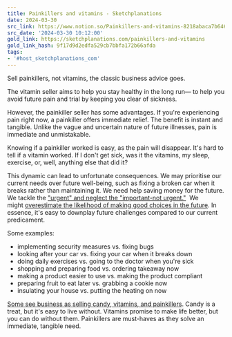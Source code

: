 ```yaml
---
title: Painkillers and vitamins - Sketchplanations
date: 2024-03-30
src_link: https://www.notion.so/Painkillers-and-vitamins-8218abaca7b646dca3a75477f71a0563
src_date: '2024-03-30 10:12:00'
gold_link: https://sketchplanations.com/painkillers-and-vitamins
gold_link_hash: 9f17d9d2edfa529cb7bbfa172b66afda
tags:
- '#host_sketchplanations_com'
---
```


Sell painkillers, not vitamins, the classic business advice goes.

The vitamin seller aims to help you stay healthy in the long run— to help you avoid future pain and trial by keeping you clear of sickness.

However, the painkiller seller has some advantages. If you're experiencing pain right now, a painkiller offers immediate relief. The benefit is instant and tangible. Unlike the vague and uncertain nature of future illnesses, pain is immediate and unmistakable.

Knowing if a painkiller worked is easy, as the pain will disappear. It's hard to tell if a vitamin worked. If I don't get sick, was it the vitamins, my sleep, exercise, or, well, anything else that did it?

This dynamic can lead to unfortunate consequences. We may prioritise our current needs over future well-being, such as fixing a broken car when it breaks rather than maintaining it. We need help saving money for the future. We tackle the ["urgent" and neglect the "important-not urgent."](https://sketchplanations.com/the-importance-urgency-matrix)  We might [overestimate the likelihood of making good choices in the future](https://sketchplanations.com/present-bias). In essence, it's easy to downplay future challenges compared to our current predicament.

Some examples:

* implementing security measures vs. fixing bugs
* looking after your car vs. fixing your car when it breaks down
* doing daily exercises vs. going to the doctor when you're sick
* shopping and preparing food vs. ordering takeaway now
* making a product easier to use vs. making the product compliant
* preparing fruit to eat later vs. grabbing a cookie now
* insulating your house vs. putting the heating on now

[Some see business as selling candy, vitamins, and painkillers](https://saasclub.io/candy-vitamin-painkiller-which-one-is-your-product/). Candy is a treat, but it's easy to live without. Vitamins promise to make life better, but you can do without them. Painkillers are must-haves as they solve an immediate, tangible need.